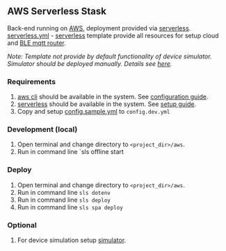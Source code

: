 ## AWS Serverless Stask

Back-end running on [AWS](https://aws.amazon.com/), deployment provided via [serverless](https://serverless.com/).
[serverless.yml](./serverless.yml) - [serverless](https://serverless.com/) template provide all resources for setup cloud and [BLE mqtt router](../ble_mqtt_router).

_Note: Template not provide by default functionality of device simulator. Simulator should be deployed manually. Details see [here](simulator/README.md)._ 

### Requirements

1) [aws cli](https://aws.amazon.com/cli/) should be available in the system. See [configuration guide](http://docs.aws.amazon.com/cli/latest/userguide/cli-chap-getting-started.html).
1) [serverless](https://serverless.com/) should be available in the system. See [setup guide](https://serverless.com/framework/docs/getting-started/).
1) Copy and setup [config.sample.yml](./config.sample.yml) to `config.dev.yml` 

### Development (local)

1) Open terminal and change directory to `<project_dir>/aws`.
1) Run in command line `sls offline start

### Deploy

1) Open terminal and change directory to `<project_dir>/aws`.
1) Run in command line `sls dotenv`
1) Run in command line `sls deploy`
1) Run in command line `sls spa deploy`

### Optional

1) For device simulation setup [simulator](simulator).